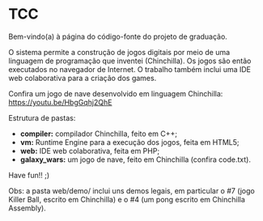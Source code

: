 # TCC

Bem-vindo(a) à página do código-fonte do projeto de graduação.

O sistema permite a construção de jogos digitais por meio de uma linguagem de programação que inventei (Chinchilla). Os jogos são então executados no navegador de Internet. O trabalho também inclui uma IDE web colaborativa para a criação dos games.

Confira um jogo de nave desenvolvido em linguagem Chinchilla: https://youtu.be/HbgGqhj2QhE

Estrutura de pastas:

* **compiler:** compilador Chinchilla, feito em C++;
* **vm:** Runtime Engine para a execução dos jogos, feita em HTML5;
* **web:** IDE web colaborativa, feita em PHP;
* **galaxy_wars:** um jogo de nave, feito em Chinchilla (confira code.txt).

Have fun!! ;)

Obs: a pasta web/demo/ inclui uns demos legais, em particular o #7 (jogo Killer Ball, escrito em Chinchilla) e o #4 (um pong escrito em Chinchilla Assembly).
